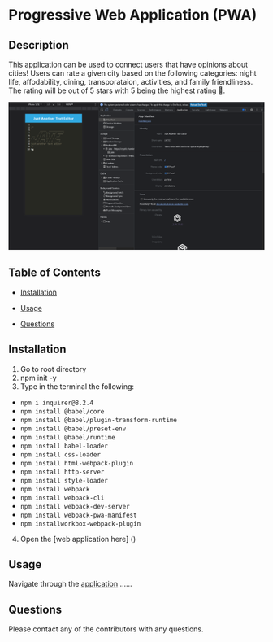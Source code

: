 # Progressive Web Application (PWA)

## Description

This application can be used to connect users that have opinions about cities! Users can rate a given city based on the following categories: night life, affodability, dining, transporataion, activities, and family friendliness. The rating will be out of 5 stars with 5 being the highest rating 🤩. 

![Preview](./client/src/images/01-manifest.png)

## Table of Contents

- [Installation](#installation)

- [Usage](#usage)

- [Questions](#questions)

## Installation

1. Go to root directory
2. npm init -y
3. Type in the terminal the following:
* `npm i inquirer@8.2.4` 
* `npm install @babel/core`
* `npm install @babel/plugin-transform-runtime`
* `npm install @babel/preset-env`
* `npm install @babel/runtime`
* `npm install babel-loader`
* `npm install css-loader`
* `npm install html-webpack-plugin`
* `npm install http-server`
* `npm install style-loader`
* `npm install webpack`
* `npm install webpack-cli`
* `npm install webpack-dev-server`
* `npm install webpack-pwa-manifest`
* `npm installworkbox-webpack-plugin`
4. Open the [web application here] ()

## Usage

Navigate through the [application](https://nomad-city-rating.herokuapp.com/) ......

## Questions

Please contact any of the contributors with any questions. 
